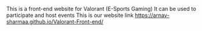 This is a front-end website for Valorant (E-Sports Gaming)
It can be used to participate and host events
This is our website link https://arnav-sharmaa.github.io/Valorant-Front-end/
